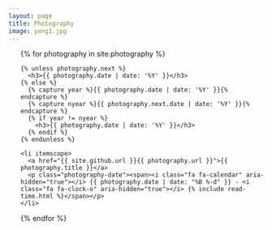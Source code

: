 ```yaml
---
layout: page
title: Photography
image: yang1.jpg
---
```

<ul class="photography">
  {% for photography in site.photography %}

    {% unless photography.next %}
      <h3>{{ photography.date | date: '%Y' }}</h3>
    {% else %}
      {% capture year %}{{ photography.date | date: '%Y' }}{% endcapture %}
      {% capture nyear %}{{ photography.next.date | date: '%Y' }}{% endcapture %}
      {% if year != nyear %}
        <h3>{{ photography.date | date: '%Y' }}</h3>
      {% endif %}
    {% endunless %}

    <li itemscope>
      <a href="{{ site.github.url }}{{ photography.url }}">{{ photography.title }}</a>
      <p class="photography-date"><span><i class="fa fa-calendar" aria-hidden="true"></i> {{ photography.date | date: "%B %-d" }} - <i class="fa fa-clock-o" aria-hidden="true"></i> {% include read-time.html %}</span></p>
    </li>

  {% endfor %}
</ul>

